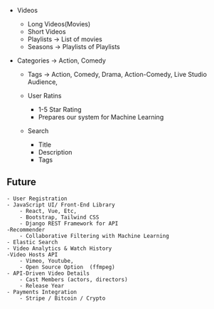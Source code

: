 - Videos

    - Long Videos(Movies)
    - Short Videos
    - Playlists -> List of movies
    - Seasons -> Playlists of Playlists
    
- Categories
    -> Action, Comedy
  - Tags
    -> Action, Comedy, Drama, Action-Comedy, Live Studio Audience,
    
  - User Ratins
    - 1-5 Star Rating
    - Prepares our system for Machine Learning

  - Search
    - Title
    - Description
    - Tags
    
## Future
    - User Registration
    - JavaScript UI/ Front-End Library
        - React, Vue, Etc,
        - Bootstrap, Tailwind CSS
        - Django REST Framework for API
    -Recommender
        - Collaborative Filtering with Machine Learning
    - Elastic Search
    - Video Analytics & Watch History
    -Video Hosts API
        - Vimeo, Youtube,
        - Open Source Option  (ffmpeg)
    - API-Driven Video Details
        - Cast Members (actors, directors)
        - Release Year
    - Payments Integration
        - Stripe / Bitcoin / Crypto